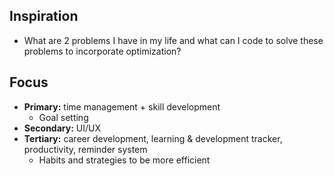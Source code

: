 ## Inspiration
- What are 2 problems I have in my life and what can I code to solve these problems to incorporate optimization?
## Focus
- **Primary:** time management + skill development
  - Goal setting
- **Secondary:** UI/UX
- **Tertiary:** career development, learning & development tracker, productivity, reminder system
  - Habits and strategies to be more efficient